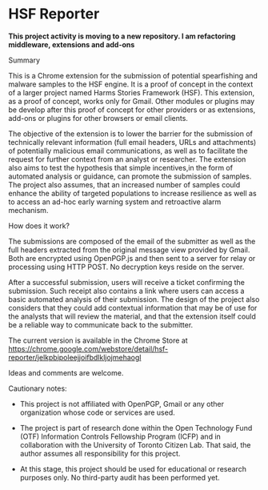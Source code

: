 # HSF Reporter

**This project activity is moving to a new repository. I am refactoring middleware, extensions and add-ons**

Summary

This is a Chrome extension for the submission of potential spearfishing and malware samples to the HSF engine. It is a proof of concept in the context of a larger project named Harms Stories Framework (HSF). This extension, as a proof of concept, works only for Gmail. Other modules or plugins may be develop after this proof of concept for other providers or as extensions, add-ons or plugins for other browsers or email clients.

The objective of the extension is to lower the barrier for the submission of technically relevant information (full email headers, URLs and attachments) of potentially malicious email communications, as well as to facilitate the request for further context from an analyst or researcher. The extension also aims to test the hypothesis that simple incentives,in the form of automated analysis or guidance, can promote the submission of samples. The project also assumes, that an increased number of samples could enhance the ability of targeted populations to increase resilience as well as to access an ad-hoc early warning system and retroactive alarm mechanism.

How does it work?

The submissions are composed of the email of the submitter as well as the full headers extracted from the original message view provided by Gmail. Both are encrypted using OpenPGP.js and then sent to a server for relay or processing using HTTP POST. No decryption keys reside on the server.

After a successful submission, users will receive a ticket confirming the submission. Such receipt also contains a link where users can access a basic automated analysis of their submission. The design of the project also considers that they could add contextual information that may be of use for the analysts that will review the material, and that the extension itself could be a reliable way to communicate back to the submitter.

The current version is available in the Chrome Store at https://chrome.google.com/webstore/detail/hsf-reporter/jelkpbipoleejjoifbdlkljojmehaogl

Ideas and comments are welcome.

Cautionary notes:

- This project is not affiliated with OpenPGP, Gmail or any other organization whose code or services are used.

- The project is part of research done within the Open Technology Fund (OTF) Information Controls Fellowship Program (ICFP) and in collaboration with the University of Toronto Citizen Lab. That said, the author assumes all responsibility for this project.

- At this stage, this project should be used for educational or research purposes only. No third-party audit has been performed yet.
